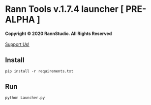 # Rann Tools v.1.7.4 launcher [ PRE-ALPHA ]
#### Copyright &copy; 2020 RannStudio. All Rights Reserved
[Support Us!](https://saweria.co/rannX "Donate")

## Install
```
pip install -r requirements.txt
```

## Run
```
python Launcher.py
```
